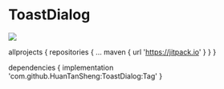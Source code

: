 # ToastDialog    
[![](https://jitpack.io/v/HuanTanSheng/ToastDialog.svg)](https://jitpack.io/#HuanTanSheng/ToastDialog)    

allprojects {
		repositories {
			...
			maven { url 'https://jitpack.io' }
		}
	}
	
dependencies {
	     implementation 'com.github.HuanTanSheng:ToastDialog:Tag'
	}